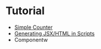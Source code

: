 # Tutorial

- [Simple Counter](counter.md)
- [Generating JSX/HTML in Scripts](coolview.md)
- Componentw
